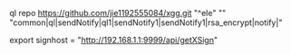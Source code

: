 ql repo https://github.com/jie1192555084/xgg.git "^ele" "" "common|ql|sendNotify|ql1|sendNotify1|sendNotify1|rsa_encrypt|notify|"

export signhost = "http://192.168.1.1:9999/api/getXSign"
